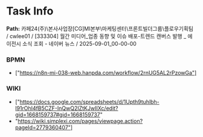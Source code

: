 # Task Info

**Path:** 카페24(주)\본사사업장\[CG]MI본부\마케팅센터\프론트빌더그룹\플로우기획팀 / cwlee01 / [333304] 월간 미디어_업종 동향 및 이슈 배포-트렌드 캔버스 발행 _ 에이전시 소식 조회 - 네이버 뉴스 / 2025-09-01_00-00-00

### BPMN
- ["https://n8n-mi-038-web.hanpda.com/workflow/2rnUG5AL2rPzowGa"]

### WIKI
- ["https://docs.google.com/spreadsheets/d/1Upth9tuhlbh-l91rOhI4fB5CZF-InQwQ2IZtKJwIIXc/edit?gid=1668159737#gid=1668159737"
- "https://wiki.simplexi.com/pages/viewpage.action?pageId=2779360407"]

